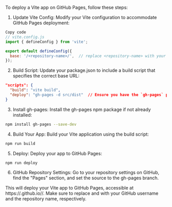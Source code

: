 To deploy a Vite app on GitHub Pages, follow these steps:

1. Update Vite Config: Modify your Vite configuration to accommodate GitHub Pages deployment:
  ```javascript
  Copy code
  // vite.config.js
  import { defineConfig } from 'vite';

  export default defineConfig({
    base: '/<repository-name>/',  // replace <repository-name> with your GitHub repository name
  });
  ```
2. Build Script: Update your package.json to include a build script that specifies the correct base URL:
  ```json
  "scripts": {
    "build": "vite build",
    "deploy": "gh-pages -d src/dist"  // Ensure you have the `gh-pages` package installed
  }
  ```
3. Install gh-pages: Install the gh-pages npm package if not already installed:
  ```bash
  npm install gh-pages --save-dev
  ```
4. Build Your App: Build your Vite application using the build script:
  ```bash
  npm run build
  ```
5. Deploy: Deploy your app to GitHub Pages:
  ```bash
  npm run deploy
  ```
6. GitHub Repository Settings: Go to your repository settings on GitHub, find the "Pages" section, and set the source to the gh-pages branch.

This will deploy your Vite app to GitHub Pages, accessible at https://<username>.github.io/<repository-name>/. Make sure to replace <username> and <repository-name> with your GitHub username and the repository name, respectively.